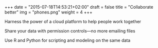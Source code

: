 +++
date = "2015-07-18T14:53:21+02:00"
draft = false
title = "Collaborate better"
img = "phones.png"
weight = 4
+++

Harness the power of a cloud platform to help people work together

Share your data with permission controls—no more emailing files

Use R and Python for scripting and modeling on the same data
